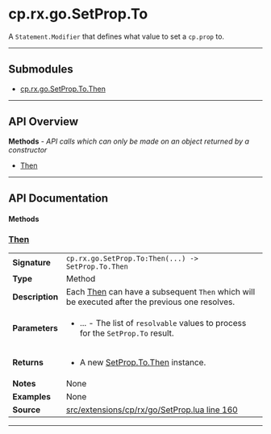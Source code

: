 # cp.rx.go.SetProp.To

A `Statement.Modifier` that defines what value to set a `cp.prop` to.

---

## Submodules
 * [cp.rx.go.SetProp.To.Then](cp.rx.go.SetProp.To.Then.md)

---

## API Overview
**Methods** - _API calls which can only be made on an object returned by a constructor_
 * [Then](#then)


---

## API Documentation

#### Methods


### [Then](#then)

|                                             |                                                                                     |
| --------------------------------------------|-------------------------------------------------------------------------------------|
| **Signature**                               | `cp.rx.go.SetProp.To:Then(...) -> SetProp.To.Then`                                                                    |
| **Type**                                    | Method                                                                     |
| **Description**                             | Each [Then](cp.rx.go.SetProp.To.Then.md) can have a subsequent `Then` which will be executed after the previous one resolves.                                                                     |
| **Parameters**                              | <ul><li>...  - The list of `resolvable` values to process for the `SetProp.To` result.</li></ul> |
| **Returns**                                 | <ul><li>A new [SetProp.To.Then](cp.rx.go.SetProp.To.Then.md) instance.</li></ul>          |
| **Notes**                                   | None |
| **Examples**                                | None |
| **Source**                                  | [src/extensions/cp/rx/go/SetProp.lua line 160](https://github.com/CommandPost/CommandPost/blob/develop/src/extensions/cp/rx/go/SetProp.lua#L160) |

---

